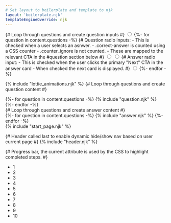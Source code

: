 ```yaml
---
# Set layout to boilerplate and template to njk
layout: 'boilerplate.njk'
templateEngineOverride: njk
---
```

{# Loop through questions and create question inputs #}
<input type="radio" name="answer-0" id="input-answer-0" class="counter_ignore input-answer" />
{%- for question in content.questions -%}
    {#
        Question radio inputs:
        - This is checked when a user selects an asnwer.
        - .correct-answer is counted using a CSS counter
        - .counter_ignore is not counted.
        - These are mapped to the relevant CTA in the #question section below
    #}
    <input type="radio" name="question-{{ question.num }}" id="question-{{ question.num }}-correct" class="correct-answer input-answer" />
    <input type="radio" name="question-{{ question.num }}" id="question-{{ question.num }}-incorrect" class="counter_ignore incorrect-answer input-answer" />
    {#
        Answer radio input:
        - This is checked when the user clicks the primary "Next" CTA in the answer card
        - When checked the next card is displayed.
    #}
    <input type="radio" name="answer-{{ question.num }}" id="input-answer-{{ question.num }}" class="counter_ignore input-answer" />
{%- endfor -%}

{% include "lottie_animations.njk" %}
{# Loop through questions and create question content #}
<section class="questions">
    {%- for question in content.questions -%}
        {% include "question.njk" %}
    {%- endfor -%}
</section>
{# Loop through questions and create answer content #}
<section class="answers">
    {%- for question in content.questions -%}
        {% include "answer.njk" %}
    {%- endfor -%}
</section>
{% include "start_page.njk" %}

<!-- {% include "results_page.njk" %} -->

{# Header called last to enable dynamic hide/show nav based on user current page #}
{% include "header.njk" %}

{# Progress bar, the current attribute is used by the CSS to highlight completed steps. #}
<ul class="progress_bar">
    <li class="indicator indicator-1">1</li>
    <li class="indicator indicator-2">2</li>
    <li class="indicator indicator-3">3</li>
    <li class="indicator indicator-4">4</li>
    <li class="indicator indicator-5">5</li>
    <li class="indicator indicator-6">6</li>
    <li class="indicator indicator-7">7</li>
    <li class="indicator indicator-8">8</li>
    <li class="indicator indicator-9">9</li>
    <li class="indicator indicator-10">10</li>
</ul>